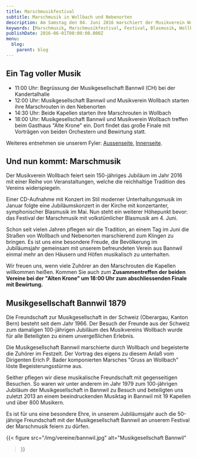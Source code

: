 ```yaml
---
title: Marschmusikfestival
subtitle: Marschmusik in Wollbach und Nebenorten
description: Am Samstag den 04. Juni 2016 marschiert der Musikverein Wollbach und die Musikgesellschaft Bannwil durch Wollbach und Nebenorte.
keywords: [Marschmusik, Marschmusikfestival, Festival, Blasmusik, Wollbach, Bannwil, Freundschaft, Tradition]
publishDate: 2016-06-01T00:00:00.000Z
menu:
  blog:
    parent: blog
---
```


## Ein Tag voller Musik
- 11:00 Uhr: Begrüssung der Musikgesellschaft Bannwil (CH) bei der Kandertalhalle
- 12:00 Uhr: Musikgesellschaft Bannwil und Musikverein Wollbach starten
ihre Marschrouten in den Nebenorten
- 14:30 Uhr: Beide Kapellen starten ihre Marschrouten in Wollbach
- 18:00 Uhr: Musikgesellschaft Bannwil und Musikverein Wollbach treffen
beim Gasthaus "Alte Krone" ein. Dort findet das große Finale mit Vorträgen
von beiden Orchestern und Bewirtung statt.

Weiteres entnehmen sie unserem Fyler: [Aussenseite](/files/flyer/16_marschmusik_aussen.pdf), [Innenseite](/files/flyer/16_marschmusik_innen.pdf).

## Und nun kommt: Marschmusik
Der Musikverein Wollbach feiert sein 150-jähriges Jubiläum im Jahr 2016 mit
einer Reihe von Veranstaltungen, welche die reichhaltige Tradition des
Vereins widerspiegeln.

Einer CD-Aufnahme mit Konzert im Stil moderner Unterhaltungsmusik im Januar
folgte eine Jubiläumskonzert in der Kirche mit konzertanter, symphonischer
Blasmusik im Mai. Nun steht ein weiterer Höhepunkt bevor: das Festival der
Marschmusik mit volkstümlicher Blasmusik am 4. Juni.

Schon seit vielen Jahren pflegen wir die Tradition, an einem Tag im Juni
die Straßen von Wollbach und Nebenorten marschierend zum Klingen
zu bringen. Es ist uns eine besondere Freude, die Bevölkerung im
Jubiläumsjahr gemeinsam mit unserem befreundeten Verein aus Bannwil einmal
mehr an den Häusern und Höfen musikalisch zu unterhalten.

Wir freuen uns, wenn viele Zuhörer an den Marschrouten die Kapellen
willkommen heißen. Kommen Sie auch zum **Zusammentreffen der beiden Vereine
bei der "Alten Krone" um 18:00 Uhr zum abschliessenden Finale mit Bewirtung.**

## Musikgesellschaft Bannwil 1879
Die Freundschaft zur Musikgesellschaft in der Schweiz (Oberargau, Kanton
Bern) besteht seit dem Jahr 1966. Der Besuch der Freunde aus der Schweiz
zum damaligen 100-jährigen Jubiläum des Musikvereins Wollbach wurde für
alle Beteiligten zu einem unvergeßlichen Erlebnis.

Die Musikgesellschaft Bannwil marschierte durch Wollbach und begeisterte
die Zuhörer im Festzelt. Der Vortrag des eigens zu diesem Anlaß vom
Dirigenten Erich P. Bader komponierten Marsches "Gruss an Wollbach" löste
Begeisterungsstürme aus.

Seither pflegen wir diese musikalische Freundschaft mit gegenseitigen
Besuchen. So waren wir unter anderem im Jahr 1979 zum 100-jährigen Jubiläum
der Musikgesellschaft in Bannwil zu Besuch und beteiligten uns zuletzt 2013
an einem beeindruckenden Musiktag in Bannwil mit 19 Kapellen und über 800
Musikern.

Es ist für uns eine besondere Ehre, in unserem Jubiläumsjahr auch
die 50-jährige Freundschaft mit der Musikgesellschaft Bannwil an unserem
Festival der Marschmusik feiern zu dürfen.

{{< figure src="/img/vereine/bannwil.jpg"
           alt="Musikgesellschaft Bannwil"
>}}
